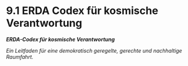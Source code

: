 # 9.1 ERDA Codex für kosmische Verantwortung

_**ERDA-Codex für kosmische Verantwortung**_

_Ein Leitfaden für eine demokratisch geregelte, gerechte und nachhaltige Raumfahrt._
